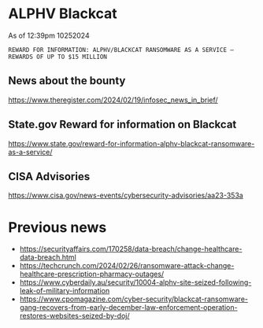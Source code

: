 # ALPHV Blackcat
As of 12:39pm 10252024 
```
REWARD FOR INFORMATION: ALPHV/BLACKCAT RANSOMWARE AS A SERVICE – REWARDS OF UP TO $15 MILLION
```
## News about the bounty
https://www.theregister.com/2024/02/19/infosec_news_in_brief/

## State.gov Reward for information on Blackcat
https://www.state.gov/reward-for-information-alphv-blackcat-ransomware-as-a-service/

## CISA Advisories
https://www.cisa.gov/news-events/cybersecurity-advisories/aa23-353a

# Previous news

- https://securityaffairs.com/170258/data-breach/change-healthcare-data-breach.html
- https://techcrunch.com/2024/02/26/ransomware-attack-change-healthcare-prescription-pharmacy-outages/
- https://www.cyberdaily.au/security/10004-alphv-site-seized-following-leak-of-military-information
- https://www.cpomagazine.com/cyber-security/blackcat-ransomware-gang-recovers-from-early-december-law-enforcement-operation-restores-websites-seized-by-doj/